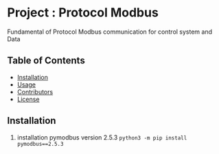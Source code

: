 # Project : Protocol Modbus 
Fundamental of Protocol Modbus communication for control system and Data 

## Table of Contents 
- [Installation](#installation)
- [Usage](#usage)
- [Contributors](#contributors)
- [License](#license)

## Installation
1. installation pymodbus version 2.5.3
``` python3 -m pip install pymodbus==2.5.3 ```

